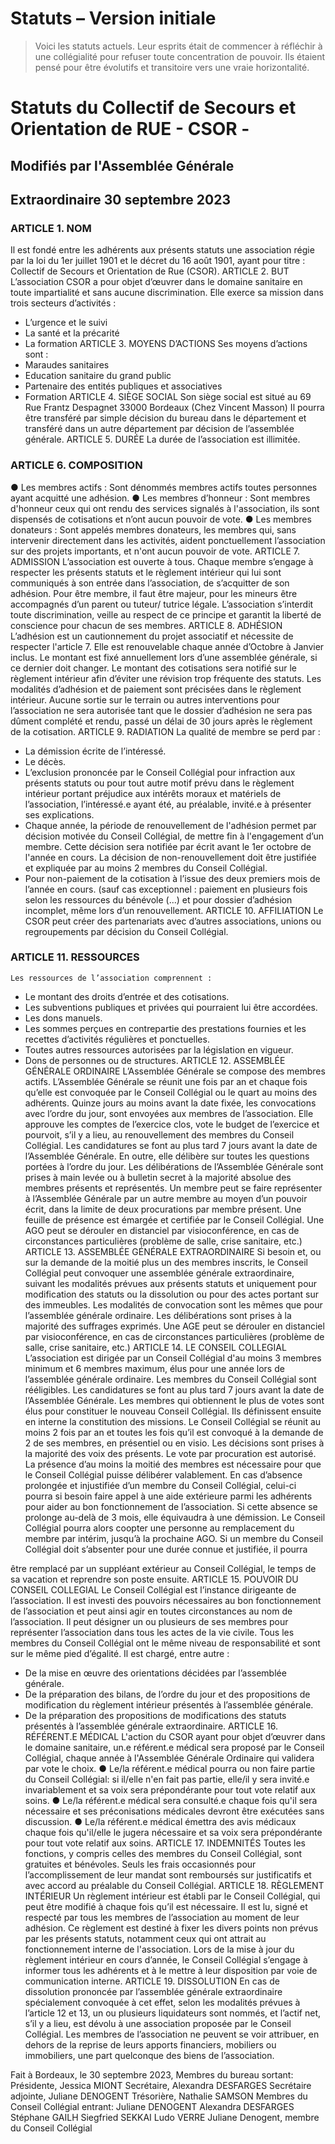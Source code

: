 # Statuts – Version initiale
> Voici les statuts actuels. Leur esprits était de commencer à réfléchir à une collégialité pour refuser toute concentration de pouvoir. Ils étaient pensé pour être évolutifs et transitoire vers une vraie horizontalité.

# Statuts  du Collectif de Secours et Orientation de RUE - CSOR -

## Modifiés par l'Assemblée Générale

## Extraordinaire 30 septembre 2023

### ARTICLE 1. NOM

Il est fondé entre les adhérents aux présents statuts une association régie par la loi du 1er juillet
1901 et le décret du 16 août 1901, ayant pour titre : Collectif de Secours et Orientation de Rue
(CSOR).
ARTICLE 2. BUT
L’association CSOR a pour objet d’œuvrer dans le domaine sanitaire en toute impartialité et
sans aucune discrimination.
Elle exerce sa mission dans trois secteurs d’activités :

- L’urgence et le suivi
- La santé et la précarité
- La formation
ARTICLE 3. MOYENS D’ACTIONS
Ses moyens d’actions sont :
- Maraudes sanitaires
- Education sanitaire du grand public
- Partenaire des entités publiques et associatives
- Formation
ARTICLE 4. SIÈGE SOCIAL
Son siège social est situé au 69 Rue Frantz Despagnet 33000 Bordeaux (Chez Vincent Masson)
Il pourra être transféré par simple décision du bureau dans le département et transféré dans un
autre département par décision de l’assemblée générale.
ARTICLE 5. DURÉE
La durée de l’association est illimitée.


### ARTICLE 6. COMPOSITION

● Les membres actifs : Sont dénommés membres actifs toutes personnes ayant acquitté une
adhésion.
● Les membres d’honneur :
Sont membres d'honneur ceux qui ont rendu des services signalés à l'association, ils sont
dispensés de cotisations et n’ont aucun pouvoir de vote.
● Les membres donateurs :
Sont appelés membres donateurs, les membres qui, sans intervenir directement dans les
activités, aident ponctuellement l’association sur des projets importants, et n'ont aucun pouvoir
de vote.
ARTICLE 7. ADMISSION
L’association est ouverte à tous.
Chaque membre s’engage à respecter les présents statuts et le règlement intérieur qui lui sont
communiqués à son entrée dans l’association, de s’acquitter de son adhésion.
Pour être membre, il faut être majeur, pour les mineurs être accompagnés d’un parent ou
tuteur/ tutrice légale. L’association s’interdit toute discrimination, veille au respect de ce
principe et garantit la liberté de conscience pour chacun de ses membres.
ARTICLE 8. ADHÉSION
L’adhésion est un cautionnement du projet associatif et nécessite de respecter l'article 7.
Elle est renouvelable chaque année d’Octobre à Janvier inclus. Le montant est fixé annuellement
lors d’une assemblée générale, si ce dernier doit changer.
Le montant des cotisations sera notifié sur le règlement intérieur afin d’éviter une révision trop
fréquente des statuts. Les modalités d’adhésion et de paiement sont précisées dans le
règlement intérieur.
Aucune sortie sur le terrain ou autres interventions pour l’association ne sera autorisée tant que
le dossier d’adhésion ne sera pas dûment complété et rendu, passé un délai de 30 jours après
le règlement de la cotisation.
ARTICLE 9. RADIATION
La qualité de membre se perd par :

- La démission écrite de l’intéressé.
- Le décès.
- L’exclusion prononcée par le Conseil Collégial pour infraction aux présents statuts
ou pour tout autre motif prévu dans le règlement intérieur portant préjudice aux intérêts
moraux et matériels de l’association, l’intéressé.e ayant été, au préalable, invité.e à
présenter ses explications.
- Chaque année, la période de renouvellement de l'adhésion permet par décision
motivée du Conseil Collégial, de mettre fin à l'engagement d’un membre. Cette décision
sera notifiée par écrit avant le 1er octobre de l'année en cours. La décision de
non-renouvellement doit être justifiée et expliquée par au moins 2 membres du Conseil
Collégial.
- Pour non-paiement de la cotisation à l’issue des deux premiers mois de l’année
en cours. (sauf cas exceptionnel : paiement en plusieurs fois selon les ressources du
bénévole (...) et pour dossier d’adhésion incomplet, même lors d’un renouvellement.
ARTICLE 10. AFFILIATION
Le CSOR peut créer des partenariats avec d’autres associations, unions ou regroupements par
décision du Conseil Collégial.


### ARTICLE 11. RESSOURCES

```
Les ressources de l’association comprennent :
```
- Le montant des droits d’entrée et des cotisations.
- Les subventions publiques et privées qui pourraient lui être accordées.
- Les dons manuels.
- Les sommes perçues en contrepartie des prestations fournies et les recettes d’activités régulières
    et ponctuelles.
- Toutes autres ressources autorisées par la législation en vigueur.
- Dons de personnes ou de structures.
    ARTICLE 12. ASSEMBLÉE GÉNÉRALE ORDINAIRE
       L’Assemblée Générale se compose des membres actifs.
       L’Assemblée Générale se réunit une fois par an et chaque fois qu’elle est convoquée par le
       Conseil Collégial ou le quart au moins des adhérents. Quinze jours au moins avant la date
       fixée, les convocations avec l’ordre du jour, sont envoyées aux membres de l’association.
       Elle approuve les comptes de l’exercice clos, vote le budget de l’exercice et pourvoit, s’il y a lieu,
       au renouvellement des membres du Conseil Collégial. Les candidatures se font au plus tard 7
       jours avant la date de l’Assemblée Générale.
       En outre, elle délibère sur toutes les questions portées à l’ordre du jour.
       Les délibérations de l’Assemblée Générale sont prises à main levée ou à bulletin secret à
       la majorité absolue des membres présents et représentés.
    Un membre peut se faire représenter à l’Assemblée Générale par un autre membre au moyen
    d’un pouvoir écrit, dans la limite de deux procurations par membre présent.
       Une feuille de présence est émargée et certifiée par le Conseil Collégial.
    Une AGO peut se dérouler en distanciel par visioconférence, en cas de circonstances particulières
    (problème de salle, crise sanitaire, etc.)
    ARTICLE 13. ASSEMBLÉE GÉNÉRALE EXTRAORDINAIRE
       Si besoin et, ou sur la demande de la moitié plus un des membres inscrits, le Conseil Collégial
       peut convoquer une assemblée générale extraordinaire, suivant les modalités prévues aux
       présents statuts et uniquement pour modification des statuts ou la dissolution ou pour des actes
       portant sur des immeubles. Les modalités de convocation sont les mêmes que pour l’assemblée
       générale ordinaire. Les délibérations sont prises à la majorité des suffrages exprimés.
    Une AGE peut se dérouler en distanciel par visioconférence, en cas de circonstances
    particulières (problème de salle, crise sanitaire, etc.)
    ARTICLE 14. LE CONSEIL COLLEGIAL
    L’association est dirigée par un Conseil Collégial d'au moins 3 membres minimum et 6
    membres maximum, élus pour une année lors de l’assemblée générale ordinaire.
    Les membres du Conseil Collégial sont rééligibles.
    Les candidatures se font au plus tard 7 jours avant la date de l’Assemblée Générale.
    Les membres qui obtiennent le plus de votes sont élus pour constituer le nouveau Conseil
    Collégial. Ils définissent ensuite en interne la constitution des missions.
       Le Conseil Collégial se réunit au moins 2 fois par an et toutes les fois qu’il est convoqué à la
       demande de 2 de ses membres, en présentiel ou en visio.
       Les décisions sont prises à la majorité des voix des présents. Le vote par procuration est
       autorisé. La présence d’au moins la moitié des membres est nécessaire pour que le Conseil
       Collégial puisse délibérer valablement.
       En cas d’absence prolongée et injustifiée d’un membre du Conseil Collégial, celui-ci pourra si
       besoin faire appel à une aide extérieure parmi les adhérents pour aider au bon fonctionnement
       de l’association. Si cette absence se prolonge au-delà de 3 mois, elle équivaudra à une
       démission. Le Conseil Collégial pourra alors coopter une personne au remplacement du membre
       par intérim, jusqu’à la prochaine AGO.
       Si un membre du Conseil Collégial doit s’absenter pour une durée connue et justifiée, il pourra


être remplacé par un suppléant extérieur au Conseil Collégial, le temps de sa vacation et
reprendre son poste ensuite.
ARTICLE 15. POUVOIR DU CONSEIL COLLEGIAL
Le Conseil Collégial est l’instance dirigeante de l’association.
Il est investi des pouvoirs nécessaires au bon fonctionnement de l’association et peut ainsi agir
en toutes circonstances au nom de l’association.
Il peut désigner un ou plusieurs de ses membres pour représenter l’association dans tous les
actes de la vie civile.
Tous les membres du Conseil Collégial ont le même niveau de responsabilité et sont sur le même
pied d’égalité. Il est chargé, entre autre :

- De la mise en œuvre des orientations décidées par l’assemblée générale.
- De la préparation des bilans, de l’ordre du jour et des propositions de
modification du règlement intérieur présentés à l’assemblée générale.
- De la préparation des propositions de modifications des statuts présentés à
l’assemblée générale extraordinaire.
ARTICLE 16. RÉFÉRENT.E MÉDICAL
L'action du CSOR ayant pour objet d’œuvrer dans le domaine sanitaire, un.e référent.e médical
sera proposé par le Conseil Collégial, chaque année à l'Assemblée Générale Ordinaire qui
validera par vote le choix.
● Le/la référent.e médical pourra ou non faire partie du Conseil Collégial: si il/elle n'en fait
pas partie, elle/il y sera invité.e invariablement et sa voix sera prépondérante pour tout
vote relatif aux soins.
● Le/la référent.e médical sera consulté.e chaque fois qu'il sera nécessaire et ses
préconisations médicales devront être exécutées sans discussion.
● Le/la référent.e médical émettra des avis médicaux chaque fois qu'il/elle le jugera
nécessaire et sa voix sera prépondérante pour tout vote relatif aux soins.
ARTICLE 17. INDEMNITÉS
Toutes les fonctions, y compris celles des membres du Conseil Collégial, sont gratuites et
bénévoles. Seuls les frais occasionnés pour l’accomplissement de leur mandat sont
remboursés sur justificatifs et avec accord au préalable du Conseil Collégial.
ARTICLE 18. RÈGLEMENT INTÉRIEUR
Un règlement intérieur est établi par le Conseil Collégial, qui peut être modifié à chaque fois
qu’il est nécessaire. Il est lu, signé et respecté par tous les membres de l’association au
moment de leur adhésion.
Ce règlement est destiné à fixer les divers points non prévus par les présents statuts, notamment
ceux qui ont attrait au fonctionnement interne de l'association.
Lors de la mise à jour du règlement intérieur en cours d’année, le Conseil Collégial s’engage à
informer tous les adhérents et à le mettre à leur disposition par voie de communication interne.
ARTICLE 19. DISSOLUTION
En cas de dissolution prononcée par l’assemblée générale extraordinaire spécialement
convoquée à cet effet, selon les modalités prévues à l’article 12 et 13, un ou plusieurs
liquidateurs sont nommés, et l’actif net, s’il y a lieu, est dévolu à une association proposée par le
Conseil Collégial. Les membres de l’association ne peuvent se voir attribuer, en dehors de la
reprise de leurs apports financiers, mobiliers ou immobiliers, une part quelconque des biens de
l’association.


Fait à Bordeaux, le 30
septembre 2023, Membres du
bureau sortant: Présidente,
Jessica MIONT
Secrétaire, Alexandra
DESFARGES Secrétaire
adjointe, Juliane DENOGENT
Trésorière, Nathalie SAMSON
Membres du Conseil
Collégial entrant: Juliane
DENOGENT
Alexandra
DESFARGES
Stéphane GAILH
Siegfried SEKKAI
Ludo VERRE
Juliane Denogent,
membre du Conseil
Collégial
